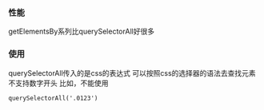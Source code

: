 ### 性能
getElementsBy系列比querySelectorAll好很多

### 使用
querySelectorAll传入的是css的表达式
可以按照css的选择器的语法去查找元素
不支持数字开头
比如，不能使用
```
querySelectorAll('.0123')
```